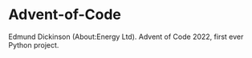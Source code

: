 # Advent-of-Code
Edmund Dickinson (About:Energy Ltd). Advent of Code 2022, first ever Python project.
